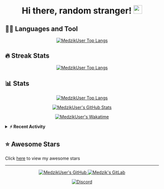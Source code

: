 <h1 align="center">
  Hi there, random stranger!
  <img src="https://cdn.magicuser.cf/Zw2ELB8.gif" width="28">
</h1>

## 👨‍💻 Languages and Tool

<p align="center">
  <a href="https://github.com/anuraghazra/github-readme-stats">
    <img alt="MedzikUser Top Langs" src="https://github-readme-stats.vercel.app/api/top-langs/?username=MedzikUser&theme=radical&count_private=true&layout=compact" />
  </a>
</p>

## 🔥 Streak Stats

<p align="center">
  <a href="https://git.io/streak-stats">
    <img alt="MedzikUser Top Langs" src="https://github-readme-streak-stats.herokuapp.com/?user=MedzikUser&theme=dracula" />
  </a>
</p>

## 📊 Stats

<p align="center">
  <a href="https://git.io/JEwT2">
    <img alt="MedzikUser Top Langs" src="https://activity-graph.herokuapp.com/graph?username=MedzikUser&bg_color=1F222E&color=F8D866&line=F85D7F&point=FFFFFF&hide_border=true" />
  </a>
</p>

<p align="center">
  <a href="https://git.io/JJmN9">
    <img alt="MedzikUser's GitHub Stats" src="https://github-readme-stats.vercel.app/api?username=MedzikUser&show_icons=true&theme=radical&line_height=27&include_all_commits=true&count_private=true" />
  </a>
</p>

<p align="center">
  <a href="https://git.io/JJmN9">
    <img alt="MedzikUser's Wakatime" src="https://github-readme-stats.vercel.app/api/wakatime?username=@Medzik&theme=radical" />
  </a>
</p>

<details>
<summary><b>⚡ Recent Activity</b></summary>

<!--START_SECTION:activity-->
1. 💪 Opened PR [#46](https://github.com/revanced/revanced-patcher/pull/46) in [revanced/revanced-patcher](https://github.com/revanced/revanced-patcher)
2. 💪 Opened PR [#31](https://github.com/revanced/revanced-patches/pull/31) in [revanced/revanced-patches](https://github.com/revanced/revanced-patches)
3. 💪 Opened PR [#36](https://github.com/revanced/revanced-cli/pull/36) in [revanced/revanced-cli](https://github.com/revanced/revanced-cli)
4. 🎉 Merged PR [#57](https://github.com/MedzikUser/HomeDisk/pull/57) in [MedzikUser/HomeDisk](https://github.com/MedzikUser/HomeDisk)
5. 🎉 Merged PR [#1](https://github.com/MedzikUser/rust-crypto-utils/pull/1) in [MedzikUser/rust-crypto-utils](https://github.com/MedzikUser/rust-crypto-utils)
<!--END_SECTION:activity-->

</details>

## ⭐ Awesome Stars
Click [here](AWESOME-STARS.md) to view my awesome stars

---

<p align="center">
  <a href="https://github.com/MedzikUser">
    <img alt="MedzikUser's GitHub" src="https://img.shields.io/badge/GitHub-100000?style=for-the-badge&logo=github&logoColor=white" />
  </a>
  <a href="https://gitlab.com/Medzik">
    <img alt="Medzik's GitLab" src="https://img.shields.io/badge/GitLab-330F63?style=for-the-badge&logo=gitlab&logoColor=white" />
  </a>
</p>


<p align="center">
  <a href="https://discord.com/users/695958092130680923">
    <img alt="Discord" src="https://lanyard.cnrad.dev/api/695958092130680923?animated=true" />
  </a>
</p>

